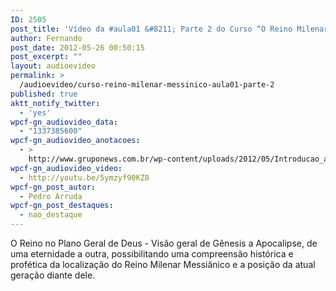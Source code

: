 ```yaml
---
ID: 2505
post_title: 'Vídeo da #aula01 &#8211; Parte 2 do Curso “O Reino Milenar Messiânico”'
author: Fernando
post_date: 2012-05-26 00:50:15
post_excerpt: ""
layout: audioevideo
permalink: >
  /audioevideo/curso-reino-milenar-messinico-aula01-parte-2
published: true
aktt_notify_twitter:
  - 'yes'
wpcf-gn_audiovideo_data:
  - "1337385600"
wpcf-gn_audiovideo_anotacoes:
  - >
    http://www.gruponews.com.br/wp-content/uploads/2012/05/Introducao_ao_RMM.pdf
wpcf-gn_audiovideo_video:
  - http://youtu.be/5ymzyf90KZ8
wpcf-gn_post_autor:
  - Pedro Arruda
wpcf-gn_post_destaques:
  - nao_destaque
---
```

O Reino no Plano Geral de Deus - Visão geral de Gênesis a Apocalipse, de uma eternidade a outra, possibilitando uma compreensão histórica e profética da localização do Reino Milenar Messiânico e a posição da atual geração diante dele.
